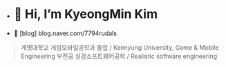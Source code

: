 - <h1> 👋 Hi, I’m KyeongMin Kim </h1>
- 👀 [blog] blog.naver.com/7794rudals

>계명대학교 게임모바일공학과 졸업 / Keimyung University, Game & Mobile Engineering
>부전공 실감소프트웨어공학 / Realistic software engineering  
<!---
RuDaz7/RuDaz7 is a ✨ special ✨ repository because its `README.md` (this file) appears on your GitHub profile.
You can click the Preview link to take a look at your changes.
--->
